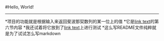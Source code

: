 #Hello, World!
- - -
*项目的功能就是根据输入来返回斐波那契数列的某一位上的值
*它是[link text](https://github.com/alsotang/node-lessons "Node.js 包教不包会 -- by alsotang")的第六节内容
*我还试着将它放到了[link text](https://travis-ci.org "Travis CI")上进行测试
*这么写README文件纯粹就是为了试试怎么写markdown